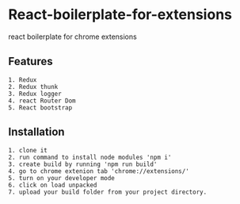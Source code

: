 # React-boilerplate-for-extensions
react boilerplate for chrome extensions
## Features
    1. Redux
    2. Redux thunk
    3. Redux logger
    4. react Router Dom 
    5. React bootstrap

## Installation
    1. clone it
    2. run command to install node modules 'npm i'
    3. create build by running 'npm run build'
    4. go to chrome extenion tab 'chrome://extensions/'
    5. turn on your developer mode
    6. click on load unpacked
    7. upload your build folder from your project directory.

